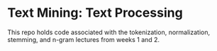 # Text Mining: Text Processing

This repo holds code associated with
the tokenization, normalization, stemming,
and n-gram lectures from weeks 1 and 2. 

